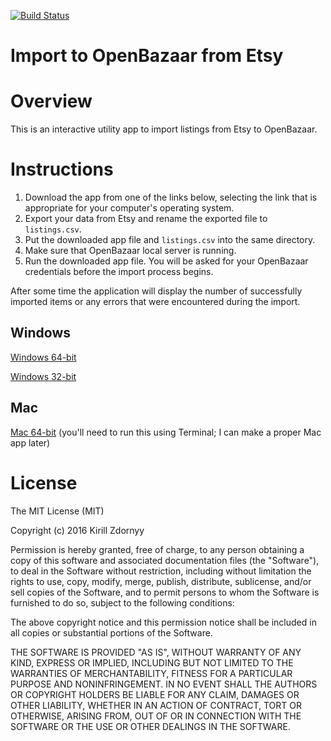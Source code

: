 [![Build Status](https://travis-ci.org/zkirill/openbazaar-etsy-import-golang.svg?branch=master)](https://travis-ci.org/zkirill/openbazaar-etsy-import-golang)

# Import to OpenBazaar from Etsy

# Overview
This is an interactive utility app to import listings from Etsy to OpenBazaar.

# Instructions

1. Download the app from one of the links below, selecting the link that is appropriate for your computer's operating system.
2. Export your data from Etsy and rename the exported file to `listings.csv`.
3. Put the downloaded app file and `listings.csv` into the same directory.
4. Make sure that OpenBazaar local server is running.
4. Run the downloaded app file. You will be asked for your OpenBazaar credentials before the import process begins.
 
After some time the application will display the number of successfully imported items or any errors that were encountered during the import.

## Windows

[Windows 64-bit](https://github.com/zkirill/openbazaar-etsy-import-golang/releases/download/v0.0.1-alpha/openbazaar-etsy-import-golang-amd64.exe)

[Windows 32-bit](https://github.com/zkirill/openbazaar-etsy-import-golang/releases/download/v0.0.1-alpha/openbazaar-etsy-import-golang-i386.exe)

## Mac

[Mac 64-bit](https://github.com/zkirill/openbazaar-etsy-import-golang/releases/download/v0.0.1-alpha/openbazaar-etsy-import-golang) (you'll need to run this using Terminal; I can make a proper Mac app later)

# License

The MIT License (MIT)

Copyright (c) 2016 Kirill Zdornyy

Permission is hereby granted, free of charge, to any person obtaining a copy
of this software and associated documentation files (the "Software"), to deal
in the Software without restriction, including without limitation the rights
to use, copy, modify, merge, publish, distribute, sublicense, and/or sell
copies of the Software, and to permit persons to whom the Software is
furnished to do so, subject to the following conditions:

The above copyright notice and this permission notice shall be included in all
copies or substantial portions of the Software.

THE SOFTWARE IS PROVIDED "AS IS", WITHOUT WARRANTY OF ANY KIND, EXPRESS OR
IMPLIED, INCLUDING BUT NOT LIMITED TO THE WARRANTIES OF MERCHANTABILITY,
FITNESS FOR A PARTICULAR PURPOSE AND NONINFRINGEMENT. IN NO EVENT SHALL THE
AUTHORS OR COPYRIGHT HOLDERS BE LIABLE FOR ANY CLAIM, DAMAGES OR OTHER
LIABILITY, WHETHER IN AN ACTION OF CONTRACT, TORT OR OTHERWISE, ARISING FROM,
OUT OF OR IN CONNECTION WITH THE SOFTWARE OR THE USE OR OTHER DEALINGS IN THE
SOFTWARE.
